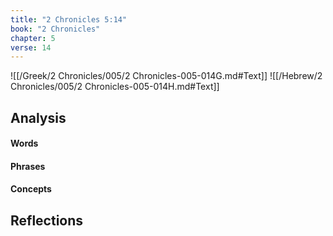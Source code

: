 ```yaml
---
title: "2 Chronicles 5:14"
book: "2 Chronicles"
chapter: 5
verse: 14
---
```

![[/Greek/2 Chronicles/005/2 Chronicles-005-014G.md#Text]]
![[/Hebrew/2 Chronicles/005/2 Chronicles-005-014H.md#Text]]

## Analysis

#### Words

#### Phrases

#### Concepts

## Reflections
